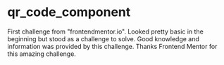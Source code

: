 # qr_code_component
First challenge from "frontendmentor.io". Looked pretty basic in the beginning but stood as a challenge to solve. Good knowledge and information was provided by this challenge. Thanks Frontend Mentor for this amazing challenge.
